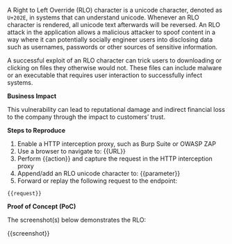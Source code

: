 A Right to Left Override (RLO) character is a unicode character, denoted as `U+202E`, in systems that can understand unicode. Whenever an RLO character is rendered, all unicode text afterwards will be reversed. An RLO attack in the application allows a malicious attacker to spoof content in a way where it can potentially socially engineer users into disclosing data such as usernames, passwords or other sources of sensitive information.

A successful exploit of an RLO character can trick users to downloading or clicking on files they otherwise would not. These files can include malware or an executable that requires user interaction to successfully infect systems.

**Business Impact**

This vulnerability can lead to reputational damage and indirect financial loss to the company through the impact to customers’ trust.

**Steps to Reproduce**

1. Enable a HTTP interception proxy, such as Burp Suite or OWASP ZAP
1. Use a browser to navigate to: {{URL}}
1. Perform {{action}} and capture the request in the HTTP interception proxy
1. Append/add an RLO unicode character to: {{parameter}}
1. Forward or replay the following request to the endpoint:

```http
{{request}}
```

**Proof of Concept (PoC)**

The screenshot(s) below demonstrates the RLO:

{{screenshot}}
